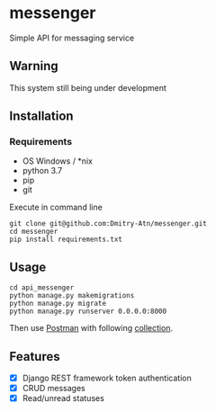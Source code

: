 # messenger

Simple API for messaging service

## Warning

This system still being under development

## Installation

### Requirements
- OS Windows / *nix
- python 3.7
- pip
- git

Execute in command line
```buildoutcfg
git clone git@github.com:Dmitry-Atn/messenger.git
cd messenger
pip install requirements.txt
```

## Usage

```buildoutcfg
cd api_messenger
python manage.py makemigrations
python manage.py migrate
python manage.py runserver 0.0.0.0:8000
```

Then use [Postman](https://www.getpostman.com/) with following [collection](https://www.getpostman.com/collections/0f817d6e4215eca5880d). 

## Features
- [x] Django REST framework token authentication
- [x] CRUD messages
- [x] Read/unread statuses
